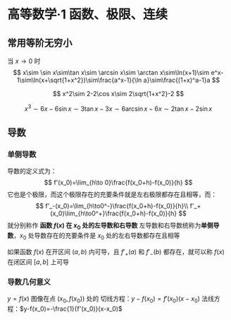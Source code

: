 # 高等数学·1 函数、极限、连续

## 常用等阶无穷小

当 $x\to 0$ 时
$$
x\sim \sin x\sim\tan x\sim \arcsin x\sim \arctan x\sim\ln(x+1)\sim e^x-1\sim\ln(x+\sqrt{1+x^2})\sim\frac{a^x-1}{\ln a}\sim\frac{(1+x)^a-1}a
$$

$$
x^2\sim 2-2\cos x\sim 2\sqrt{1+x^2}-2
$$

$$
x^3\sim 6x-6\sin x\sim 3\tan x-3x\sim 6\arcsin x-6x\sim 2\tan x-2\sin x
$$

## 导数

### 单侧导数

导数的定义式为：
$$
f'(x_0)=\lim_{h\to 0}\frac{f(x_0+h)-f(x_0)}{h}
$$
它也是个极限，而这个极限存在的充要条件就是左右极限都存在且相等，而：
$$
f'_-(x_0)=\lim_{h\to0^-}\frac{f(x_0+h)-f(x_0)}{h}\\
f'_+(x_0)\lim_{h\to0^+}\frac{f(x_0+h)-f(x_0)}{h}
$$
就分别称作 **函数 $f(x)$ 在 $x_0$ 处的左导数和右导数**
左导数和右导数统称为**单侧导数**，$x_0$ 处导数存在的充要条件是 $x_0$ 处的左右导数都存在且相等

如果函数 $f(x)$ 在开区间 $(a,b)$ 内可导，且 $f'_+(a)$ 和 $f'_-(b)$ 都存在，就可以称 $f(x)$ 在闭区间 $[a,b]$ 上可导

### 导数几何意义

$y=f(x)$ 图像在点 $(x_0,f(x_0))$ 处的
切线方程：$y-f(x_0)=f'(x_0)(x-x_0)$
法线方程：$y-f(x_0)=-\frac{1}{f'(x_0)}(x-x_0)$

